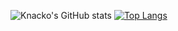 ![Knacko's GitHub stats](https://github-readme-stats.vercel.app/api?username=knacko&show_icons=true&theme=merko) [![Top Langs](https://github-readme-stats.vercel.app/api/top-langs/?username=knacko&hide=html&theme=merko&layout=compact)](https://github.com/anuraghazra/github-readme-stats)
